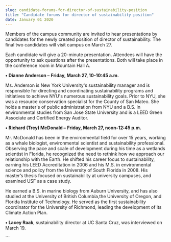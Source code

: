 ```yaml
---
slug: candidate-forums-for-director-of-sustainability-position
title: "Candidate forums for director of sustainability position"
date: January 01 2020
---
```


  
<p>
  Members of the campus community are invited to hear presentations by
  candidates for the newly created position of director of sustainability. The
  final two candidates will visit campus on March 27.
</p>
<p>
  Each candidate will give a 20&#45;minute presentation. Attendees will have the
  opportunity to ask questions after the presentations. Both will take place in
  the conference room in Mountain Hall A.
</p>
<p>
  <strong>• Dianne Anderson –</strong>
  <strong>Friday, March 27, 10&#45;10:45 a.m.</strong>
</p>
<p>
  Ms. Anderson is New York University's sustainability manager and is
  responsible for directing and coordinating sustainability programs and
  initiatives to achieve NYU's numerous sustainability goals. Prior to NYU, she
  was a resource conservation specialist for the County of San Mateo. She holds
  a master's of public administration from NYU and a B.S. in environmental
  studies from San Jose State University and is a LEED Green Associate and
  Certified Energy Auditor.
</p>
<p>
  <strong>• Richard &#40;Trey&#41; McDonald –</strong>
  <strong>Friday, March 27, noon&#45;12:45 p.m.</strong>
</p>
<p>
  Mr. McDonald has been in the environmental field for over 15 years, working as
  a whale biologist, environmental scientist and sustainability professional.
  Observing the pace and scale of development during his time as a wetlands
  scientist in Florida, he recognized the need to rethink how we approach our
  relationship with the Earth. He shifted his career focus to sustainability,
  earning his LEED Accreditation in 2006 and his M.S. in environmental science
  and policy from the University of South Florida in 2008. His master’s thesis
  focused on sustainability at university campuses, and examined USF as a case
  study.
</p>
<p>
  He earned a B.S. in marine biology from Auburn University, and has also
  studied at the University of British Columbia,the University of Oregon, and
  Florida Institute of Technology. He served as the first sustainability
  coordinator for the University of Richmond, leading the development of its
  Climate Action Plan.
</p>
<p>
  <strong>• Lacey Raak</strong>, sustainability director at UC Santa Cruz, was
  interviewed on March 19.
</p>
```
